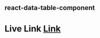 ##  react-data-table-component

# Live Link [Link](https://react-data-table-component1.netlify.app/)